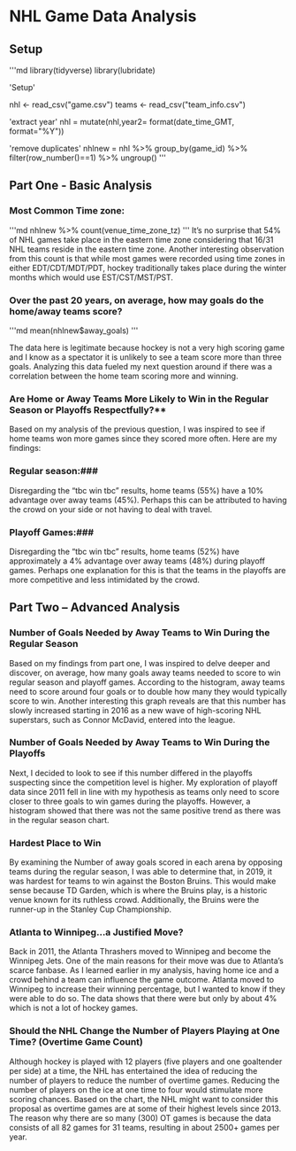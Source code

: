 # NHL Game Data Analysis


## Setup ##
'''md
  library(tidyverse)
  library(lubridate)
  
  'Setup'
  
  nhl <- read_csv("game.csv")
  teams <- read_csv("team_info.csv")
  
  'extract year'
  nhl = mutate(nhl,year2= format(date_time_GMT, format="%Y"))
  
  'remove duplicates' 
  nhlnew = nhl %>% 
    group_by(game_id) %>% 
    filter(row_number()==1) %>% 
    ungroup()
'''

## Part One - Basic Analysis

### Most Common Time zone:
'''md
  nhlnew %>% 
    count(venue_time_zone_tz)
'''
It’s no surprise that 54% of NHL games take place in the eastern time zone considering that 16/31 NHL teams reside in the eastern time zone. Another interesting observation from this count is that while most games were recorded using time zones in either EDT/CDT/MDT/PDT, hockey traditionally takes place during the winter months which would use EST/CST/MST/PST. 

### Over the past 20 years, on average, how may goals do the home/away teams score?
'''md
mean(nhlnew$away_goals)
'''

The data here is legitimate because hockey is not a very high scoring game and I know as a spectator it is unlikely to see a team score more than three goals. Analyzing this data fueled my next question around if there was a correlation between the home team scoring more and winning. 

### Are Home or Away Teams More Likely to Win in the Regular Season or Playoffs Respectfully?**

Based on my analysis of the previous question, I was inspired to see if home teams won more games since they scored more often. Here are my findings:

### Regular season:###

Disregarding the “tbc win tbc” results, home teams (55%) have a 10% advantage over away teams (45%). Perhaps this can be attributed to having the crowd on your side or not having to deal with travel. 

### Playoff Games:###

Disregarding the “tbc win tbc” results, home teams (52%) have approximately a 4% advantage over away teams (48%) during playoff games. Perhaps one explanation for this is that the teams in the playoffs are more competitive and less intimidated by the crowd. 

 

## Part Two – Advanced Analysis ##

### Number of Goals Needed by Away Teams to Win During the Regular Season ###

Based on my findings from part one, I was inspired to delve deeper and discover, on average, how many goals away teams needed to score to win regular season and playoff games. According to the histogram, away teams need to score around four goals or to double how many they would typically score to win. Another interesting this graph reveals are that this number has slowly increased starting in 2016 as a new wave of high-scoring NHL superstars, such as Connor McDavid, entered into the league. 

### Number of Goals Needed by Away Teams to Win During the Playoffs ###

Next, I decided to look to see if this number differed in the playoffs suspecting since the competition level is higher. My exploration of playoff data since 2011 fell in line with my hypothesis as teams only need to score closer to three goals to win games during the playoffs. However, a histogram showed that there was not the same positive trend as there was in the regular season chart. 

### Hardest Place to Win ###

By examining the Number of away goals scored in each arena by opposing teams during the regular season, I was able to determine that, in 2019, it was hardest for teams to win against the Boston Bruins. This would make sense because TD Garden, which is where the Bruins play, is a historic venue known for its ruthless crowd. Additionally, the Bruins were the runner-up in the Stanley Cup Championship.

### Atlanta to Winnipeg…a Justified Move? ###

Back in 2011, the Atlanta Thrashers moved to Winnipeg and become the Winnipeg Jets. One of the main reasons for their move was due to Atlanta’s scarce fanbase. As I learned earlier in my analysis, having home ice and a crowd behind a team can influence the game outcome. Atlanta moved to Winnipeg to increase their winning percentage, but I wanted to know if they were able to do so. The data shows that there were but only by about 4% which is not a lot of hockey games. 

### Should the NHL Change the Number of Players Playing at One Time? (Overtime Game Count) ###

Although hockey is played with 12 players (five players and one goaltender per side) at a time, the NHL has entertained the idea of reducing the number of players to reduce the number of overtime games. Reducing the number of players on the ice at one time to four would stimulate more scoring chances. Based on the chart, the NHL might want to consider this proposal as overtime games are at some of their highest levels since 2013. The reason why there are so many (300) OT games is because the data consists of all 82 games for 31 teams, resulting in about 2500+ games per year. 
